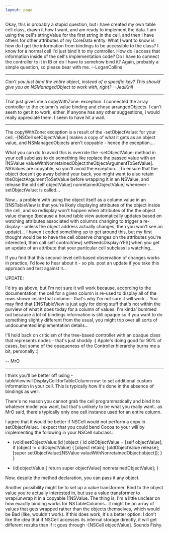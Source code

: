 ```yaml
---
layout: page
---
```


Okay, this is probably a stupid question, but i have created my own table cell class, drawn it how I want, and am ready to implement the data. I am using the cell's stringValue for the first string in the cell, and then I have others for other attributes of my CoreData entity. What I want to know is how do I get the information from bindings to be accessible to the class? I know for a normal cell I'd just bind it to my controller. How do I access that information inside of the cell's implementation code? Do I have to connect the controller to it in IB or do I have to somehow bind it? Again, probably a simple question, so please bear with me. --LoganCollins

----

*Can't you just bind the entire object, instead of a specific key? This *should* give you an NSManagedObject to work with, right? --JediKnil*

----

That just gives me a copyWithZone: exception. I connected the array controller to the column's value binding and chose arrangedObjects. I can't seem to get it to work, either. If anyone has any other suggestions, I would really appreciate them. I seem to have hit a wall.

----

The copyWithZone: exception is a result of the -setObjectValue: for your cell. -[NSCell setObjectValue:] makes a copy of what it gets as an object value, and NSManagedObjects aren't copyable - hence the exception....

What you can do to avoid this is override the -setObjectValue: method in your cell subclass to do something like replace the passed value with an [NSValue valueWithNonretainedObject:theObjectArgumentToSetValue]. NSValues are copyable, so you'll avoid the exception... To ensure that the object doesn't go away behind your back, you might want to also retain theObjectArgumentToSetValue before wrapping it in an NSValue, and release the old self objectValue] nonretainedObjectValue] whenever -setObjectValue: is called...

Now... a problem with using the object itself as a column value in an [[NSTableView is that you're likely displaying attributes of the object inside the cell, and so redisplay won't happen when attributes of the the object value change (because a bound table view automatically updates based on watching attributes associated with columns changing to trigger a re-display - unless the object address actually changes, then you won't see an update)... I haven't coded something up to get around this, but my first thought would be to have the cell observe changes on the attributes you're interested, then call self controlView] setNeedsDisplay:YES] when you get an update of an attribute that your particular cell subclass is watching...

If you find that this second-level cell-based observation of changes works in practice, I'd love to hear about it - so pls. post an update if you take this approach and test against it...

UPDATE:

I'd try as above, but I'm not sure it will work because, according to the documentation, the cell for a given column is re-used to display all of the rows shown inside that column - that's why I'm not sure it will work... You may find that [[NSTableView is just ugly for doing stuff that's not within the purview of what it does today for a column of values. I'm kinda' bummed out because a lot of bindings information is still opaque so if you want to do something slightly different from the usual, you might trip over all sorts of undocumented implementation details...

I'll hold back on criticism of the tree-based controller with an opaque class that represents nodes - that's just shoddy :) Apple's doing good for 90% of cases, but some of the opaqueness of the Controller hierarchy burns me a bit, personally :)

-- MrO

----

I think you'll be better off using -tableView:willDisplayCell:forTableColumn:row: to set additional custom information in your cell.  This is typically how it's done in the absence of bindings as well.

There's no reason you cannot grab the cell programmatically and bind it to whatever model you want, but that's unlikely to be what you really want.. as MrO said, there's typically only one cell instance used for an entire column.

I agree that it would be better if NSCell would not perform a copy in setObjectValue:.  I expect that you could bend Cocoa to your will by implementing the following in your NSCell subclass:

    
- (void)setObjectValue:(id <NSCopying>)object {
    id oldObjectValue = [self objectValue];
    if (object != oldObjectValue) {
        [object retain];
        [oldObjectValue release];
        [super setObjectValue:[NSValue valueWithNonretainedObject:object]];
    }
}

- (id)objectValue {
    return super objectValue] nonretainedObjectValue];
}


Now, despite the method declaration, you can pass it any object.

Another possibility might be to set up a value transformer.  Bind to the object value you're actually interested in, but use a value transformer to wrap/unwrap it in a copyable [[NSValue.  The thing is, I'm a little unclear on how exactly binding works for NSTableColumns.. it might be an array of values that gets wrapped rather than the objects themselves, which would be Bad (like, wouldn't work).  If this does work, it's a better option.  I don't like the idea that if NSCell accesses its internal storage directly, it will get different results than if it goes through -[NSCell objectValue].  Sounds Fishy.
